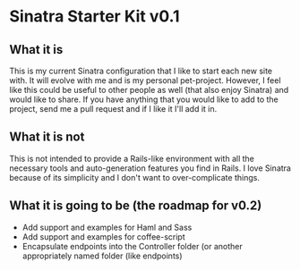 # Sinatra Starter Kit v0.1


## What it is
This is my current Sinatra configuration that I like to start each new site with. It will evolve with me and is my personal pet-project. However, I feel like this could be useful to other people as well (that also enjoy Sinatra) and would like to share. If you have anything that you would like to add to the project, send me a pull request and if I like it I'll add it in. 


## What it is not
This is not intended to provide a Rails-like environment with all the necessary tools and auto-generation features you find in Rails. I love Sinatra because of its simplicity and I don't want to over-complicate things.

## What it is going to be (the roadmap for v0.2)
  + Add support and examples for Haml and Sass
  + Add support and examples for coffee-script
  + Encapsulate endpoints into the Controller folder (or another appropriately named folder (like endpoints)
